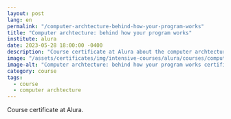 ```yaml
---
layout: post
lang: en
permalink: "/computer-archtecture-behind-how-your-program-works"
title: "Computer archtecture: behind how your program works"
institute: alura
date: 2023-05-28 18:00:00 -0400
description: "Course certificate at Alura about the computer archtecture behind how the programs works."
image: "/assets/certificates/img/intensive-courses/alura/courses/computer-archtecture-behind-how-your-program-works/front-en.jpg"
image-alt: "Computer archtecture: behind how your program works certificate"
category: course
tags:
  - course
  - computer archtecture
---
```


Course certificate at Alura.
